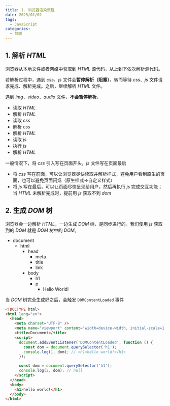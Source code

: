 ```yaml
---
title: 1. 浏览器渲染流程
date: 2025/01/02
tags:
  - JavaScript
categories:
  - 前端
---
```


## 1. 解析 _HTML_

浏览器从本地文件或者网络中获取到 _HTML_ 源代码，从上到下依次解析源代码。

若解析过程中，遇到 _css_、_js_ 文件会**暂停解析（阻塞）**，转而等待 _css_、_js_ 文件请求完成、解析完成。之后，继续解析 _HTML_ 文件。

遇到 _img_、_video_、_audio_ 文件，**不会暂停解析**。

- 读取 _HTML_
- 解析 _HTML_
- 读取 _css_
- 解析 _css_
- 解析 _HTML_
- 读取 _js_
- 执行 _js_
- 解析 _HTML_

一般情况下，将 _css_ 引入写在页面开头，_js_ 文件写在页面最后

- 将 _css_ 写在前面，可以让浏览器尽快读取并解析样式，避免用户看到原生的页面，也可以避免页面闪烁（原生样式->自定义样式）
- 将 _js_ 写在最后，可以让页面尽快呈现给用户，然后再执行 _js_ 完成交互功能；当 _HTML_ 未解析完成时，提前用 _js_ 获取不到 _dom_

## 2. 生成 _DOM_ 树

浏览器会一边解析 _HTML_，一边生成 _DOM_ 树，是同步进行的。我们使用 _js_ 获取到的 _DOM_ 就是 _DOM_ 树中的 _DOM_。

- document
  - html
    - head
      - meta
      - title
      - link
    - body
      - h1
      - p
        - Hello World!

当 _DOM_ 树完全生成好之后，会触发 `DOMContentLoaded` 事件

```html
<!DOCTYPE html>
<html lang="en">
  <head>
    <meta charset="UTF-8" />
    <meta name="viewport" content="width=device-width, initial-scale=1.0" />
    <title>Document</title>
    <script>
      document.addEventListener('DOMContentLoaded', function () {
        const dom = document.querySelector('h1');
        console.log(1, dom); // <h1>hello world!</h1>
      });

      const dom = document.querySelector('h1');
      console.log(2, dom); // null
    </script>
  </head>
  <body>
    <h1>hello world!</h1>
  </body>
</html>
```